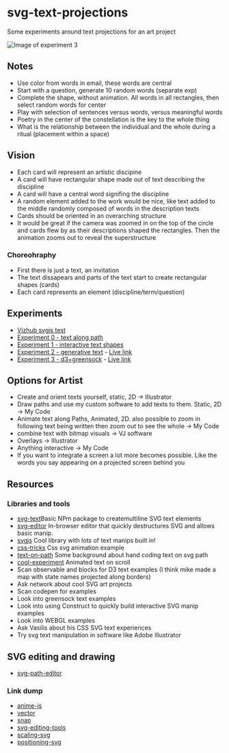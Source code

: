 # svg-text-projections
Some experiments around text projections for an art project

![Image of experiment 3](https://github.com/Razpudding/svg-text-projections/images/exp3.png)

## Notes
- Use color from words in email, these words are central
- Start with a question, generate 10 random words (separate exp)
- Complete the shape, without animation. All words in all rectangles, then select random words for center
- Play with selection of sentences versus words, versus meaningful words
- Poetry in the center of the constellation is the key to the whole thing
- What is the relationship between the individual and the whole during a ritual (placement within a space)

## Vision
- Each card will represent an artistic discipine
- A card will have rectangular shape made out of text describing the discipline
- A card will have a central word signifing the discipline
- A random element added to the work would be nice, like text added to the middle randomly composed of words in the description texts
- Cards should be oriented in an overarching structure
- It would be great if the camera was zoomed in on the top of the circle and cards flew by as their descriptions shaped the rectangles. Then the animation zooms out to reveal the superstructure

### Choreohraphy
- First there is just a text, an invitation
- The text dissapears and parts of the text start to create rectangular shapes (cards)
- Each card represents an element (discipline/term/question)

## Experiments
- [Vizhub svgjs test](https://vizhub.com/Razpudding/86bd2b28c4034086a4112794a57e66f7?edit=files&file=index.html)
- [Experiment 0 - text along path](https://github.com/Razpudding/svg-text-projections/tree/master/0-text-along-path)
- [Experiment 1 - interactive text shapes](https://github.com/Razpudding/svg-text-projections/tree/master/1-interactive-text-shapes)
- [Experiment 2 - generative text](https://github.com/Razpudding/svg-text-projections/tree/master/2-generative-text) - [Live link](https://vizhub.com/Razpudding/3769e8974c3b4abcae1e5a26d94735f4)
- [Experiment 3 - d3+greensock](https://github.com/Razpudding/svg-text-projections/tree/master/3-d3-greensock) - [Live link](https://vizhub.com/Razpudding/ac3f7015fe914b4c9d4b3bc8f4b16922?edit=files&file=index.js)

## Options for Artist
- Create and orient texts yourself, static, 2D -> Illustrator
- Draw paths and use my custom software to add texts to them. Static, 2D -> My Code
- Animate text along Paths, Animated, 2D. also possible to zoom in following text being written then zoom out to see the whole -> My Code
- combine text with bitmap visuals -> VJ software
- Overlays -> Illustrator
- Anything interactive -> My Code
- If you want to integrate a screen a lot more becomes possible. Like the words you say appearing on a projected screen behind you

## Resources

### Libraries and tools
- [svg-text](https://github.com/dowjones/svg-text)Basic NPm package to createmultiline SVG text elements
- [svg-editor](https://experiments.withgoogle.com/svg-editor) In-browser editor that quickly destructures SVG and allows basic manip.
- [svgjs](https://svgjs.com/docs/3.0/) Cool library with lots of text manips built in!
- [css-tricks](https://css-tricks.com/how-to-animate-text-with-svg-and-css/) Css svg animation example 
- [text-on-path](https://vanseodesign.com/web-design/svg-text-on-pathpart-2/) Some background about hand coding text on svg path
- [cool-experiment](https://tympanus.net/codrops/2020/02/26/animating-svg-text-on-a-path/) Animated text on scroll
- Scan observable and blocks for D3 text examples (I think mike made a map with state names projected along borders)
- Ask network about cool SVG art projects
- Scan codepen for examples
- Look into greensock text examples
- Look into using Construct to quickly build interactive SVG manip examples
- Look into WEBGL examples
- Ask Vasilis about his CSS SVG text experiences
- Try svg text manipulation in software like Adobe Illustrator

## SVG editing and drawing
- [svg-path-editor](https://yqnn.github.io/svg-path-editor/)

### Link dump
- [anime-js](https://animejs.com/)
- [vector](https://vectr.com/)
- [snap](http://snapsvg.io/)
- [svg-editing-tools](https://css-tricks.com/tools-visualize-edit-svg-paths-kinda/)
- [scaling-svg](https://css-tricks.com/scale-svg/)
- [positioning-svg](https://www.sarasoueidan.com/blog/nesting-svgs/)